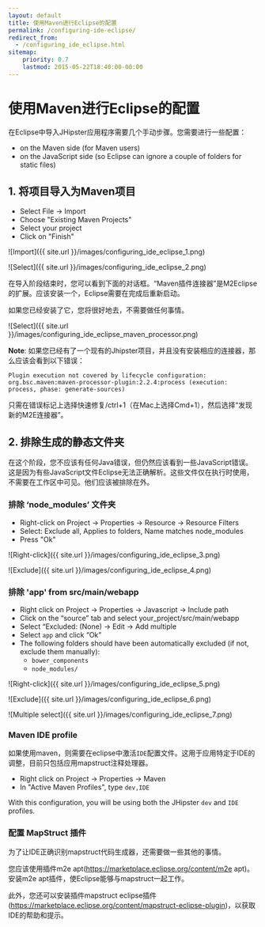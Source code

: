 ```yaml
---
layout: default
title: 使用Maven进行Eclipse的配置
permalink: /configuring-ide-eclipse/
redirect_from:
  - /configuring_ide_eclipse.html
sitemap:
    priority: 0.7
    lastmod: 2015-05-22T18:40:00-00:00
---
```


# <i class="fa fa-keyboard-o"></i> 使用Maven进行Eclipse的配置

在Eclipse中导入JHipster应用程序需要几个手动步骤。您需要进行一些配置：

- on the Maven side (for Maven users)
- on the JavaScript side (so Eclipse can ignore a couple of folders for static files)

## 1. 将项目导入为Maven项目

- Select File -> Import
- Choose "Existing Maven Projects"
- Select your project
- Click on "Finish"

![Import]({{ site.url }}/images/configuring_ide_eclipse_1.png)

![Select]({{ site.url }}/images/configuring_ide_eclipse_2.png)


在导入阶段结束时，您可以看到下面的对话框。“Maven插件连接器”是M2Eclipse的扩展。应该安装一个，Eclipse需要在完成后重新启动。

如果您已经安装了它，您将很好地去，不需要做任何事情。

![Select]({{ site.url }}/images/configuring_ide_eclipse_maven_processor.png)

__Note__: 如果您已经有了一个现有的Jhipster项目，并且没有安装相应的连接器，那么应该会看到以下错误：

`Plugin execution not covered by lifecycle configuration: org.bsc.maven:maven-processor-plugin:2.2.4:process (execution: process, phase: generate-sources)`

只需在错误标记上选择快速修复/ctrl+1（在Mac上选择Cmd+1），然后选择“发现新的M2E连接器”。

## 2. 排除生成的静态文件夹
在这个阶段，您不应该有任何Java错误，但仍然应该看到一些JavaScript错误。这是因为有些JavaScript文件Eclipse无法正确解析。这些文件仅在执行时使用，不需要在工作区中可见。他们应该被排除在外。


### 排除 ‘node_modules’ 文件夹

- Right-click on Project -> Properties -> Resource -> Resource Filters
- Select: Exclude all, Applies to folders, Name matches node_modules
- Press "Ok"

![Right-click]({{ site.url }}/images/configuring_ide_eclipse_3.png)

![Exclude]({{ site.url }}/images/configuring_ide_eclipse_4.png)


### 排除 'app' from src/main/webapp

- Right click on Project -> Properties -> Javascript -> Include path
- Click on the “source” tab and select your_project/src/main/webapp
- Select “Excluded: (None) -> Edit -> Add multiple
- Select  `app` and click “Ok”
- The following folders should have been automatically excluded (if not, exclude them manually):
    - `bower_components`
    - `node_modules/`

![Right-click]({{ site.url }}/images/configuring_ide_eclipse_5.png)

![Exclude]({{ site.url }}/images/configuring_ide_eclipse_6.png)

![Multiple select]({{ site.url }}/images/configuring_ide_eclipse_7.png)

### Maven IDE profile

如果使用maven，则需要在eclipse中激活`IDE`配置文件。这用于应用特定于IDE的调整，目前只包括应用mapstruct注释处理器。

- Right click on Project -> Properties -> Maven
- In "Active Maven Profiles", type `dev,IDE`

With this configuration, you will be using both the JHipster `dev` and `IDE` profiles.

### 配置 MapStruct 插件

为了让IDE正确识别mapstruct代码生成器，还需要做一些其他的事情。

您应该使用插件m2e apt(https://marketplace.eclipse.org/content/m2e apt)。安装m2e apt插件，使Eclipse能够与mapstruct一起工作。

此外，您还可以安装插件mapstruct eclipse插件(https://marketplace.eclipse.org/content/mapstruct-eclipse-plugin)，以获取IDE的帮助和提示。
